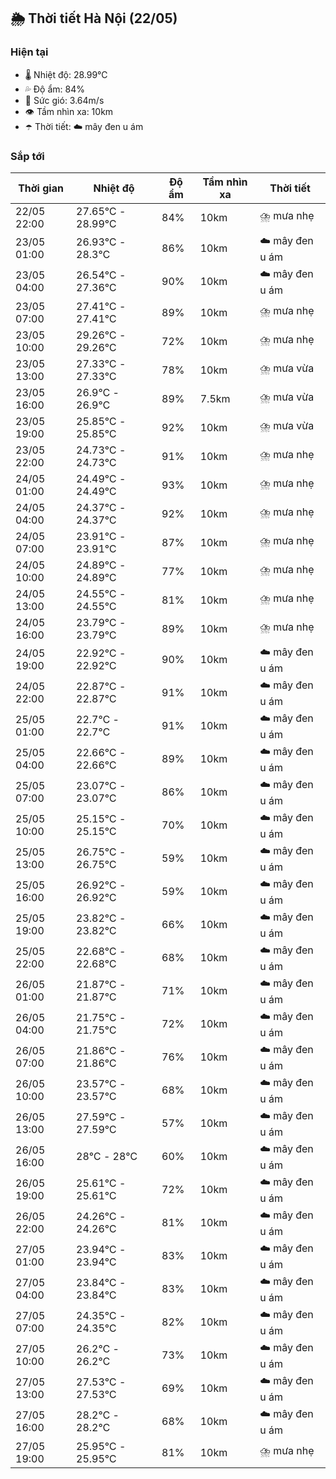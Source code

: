 ## 🌦️ Thời tiết Hà Nội (22/05)

### Hiện tại

- 🌡️ Nhiệt độ: 28.99℃
- 💦 Độ ẩm: 84%
- 💨 Sức gió: 3.64m/s
- 👁️ Tầm nhìn xa: 10km
- ☂️ Thời tiết: ☁️ mây đen u ám

### Sắp tới

| Thời gian | Nhiệt độ | Độ ẩm | Tầm nhìn xa | Thời tiết |
| --- | --- | --- | --- | --- |
| 22/05 22:00 | 27.65℃ - 28.99℃ | 84% | 10km | ⛈️ mưa nhẹ |
| 23/05 01:00 | 26.93℃ - 28.3℃ | 86% | 10km | ☁️ mây đen u ám |
| 23/05 04:00 | 26.54℃ - 27.36℃ | 90% | 10km | ☁️ mây đen u ám |
| 23/05 07:00 | 27.41℃ - 27.41℃ | 89% | 10km | ⛈️ mưa nhẹ |
| 23/05 10:00 | 29.26℃ - 29.26℃ | 72% | 10km | ⛈️ mưa nhẹ |
| 23/05 13:00 | 27.33℃ - 27.33℃ | 78% | 10km | ⛈️ mưa vừa |
| 23/05 16:00 | 26.9℃ - 26.9℃ | 89% | 7.5km | ⛈️ mưa vừa |
| 23/05 19:00 | 25.85℃ - 25.85℃ | 92% | 10km | ⛈️ mưa vừa |
| 23/05 22:00 | 24.73℃ - 24.73℃ | 91% | 10km | ⛈️ mưa nhẹ |
| 24/05 01:00 | 24.49℃ - 24.49℃ | 93% | 10km | ⛈️ mưa nhẹ |
| 24/05 04:00 | 24.37℃ - 24.37℃ | 92% | 10km | ⛈️ mưa nhẹ |
| 24/05 07:00 | 23.91℃ - 23.91℃ | 87% | 10km | ⛈️ mưa nhẹ |
| 24/05 10:00 | 24.89℃ - 24.89℃ | 77% | 10km | ⛈️ mưa nhẹ |
| 24/05 13:00 | 24.55℃ - 24.55℃ | 81% | 10km | ⛈️ mưa nhẹ |
| 24/05 16:00 | 23.79℃ - 23.79℃ | 89% | 10km | ⛈️ mưa nhẹ |
| 24/05 19:00 | 22.92℃ - 22.92℃ | 90% | 10km | ☁️ mây đen u ám |
| 24/05 22:00 | 22.87℃ - 22.87℃ | 91% | 10km | ☁️ mây đen u ám |
| 25/05 01:00 | 22.7℃ - 22.7℃ | 91% | 10km | ☁️ mây đen u ám |
| 25/05 04:00 | 22.66℃ - 22.66℃ | 89% | 10km | ☁️ mây đen u ám |
| 25/05 07:00 | 23.07℃ - 23.07℃ | 86% | 10km | ☁️ mây đen u ám |
| 25/05 10:00 | 25.15℃ - 25.15℃ | 70% | 10km | ☁️ mây đen u ám |
| 25/05 13:00 | 26.75℃ - 26.75℃ | 59% | 10km | ☁️ mây đen u ám |
| 25/05 16:00 | 26.92℃ - 26.92℃ | 59% | 10km | ☁️ mây đen u ám |
| 25/05 19:00 | 23.82℃ - 23.82℃ | 66% | 10km | ☁️ mây đen u ám |
| 25/05 22:00 | 22.68℃ - 22.68℃ | 68% | 10km | ☁️ mây đen u ám |
| 26/05 01:00 | 21.87℃ - 21.87℃ | 71% | 10km | ☁️ mây đen u ám |
| 26/05 04:00 | 21.75℃ - 21.75℃ | 72% | 10km | ☁️ mây đen u ám |
| 26/05 07:00 | 21.86℃ - 21.86℃ | 76% | 10km | ☁️ mây đen u ám |
| 26/05 10:00 | 23.57℃ - 23.57℃ | 68% | 10km | ☁️ mây đen u ám |
| 26/05 13:00 | 27.59℃ - 27.59℃ | 57% | 10km | ☁️ mây đen u ám |
| 26/05 16:00 | 28℃ - 28℃ | 60% | 10km | ☁️ mây đen u ám |
| 26/05 19:00 | 25.61℃ - 25.61℃ | 72% | 10km | ☁️ mây đen u ám |
| 26/05 22:00 | 24.26℃ - 24.26℃ | 81% | 10km | ☁️ mây đen u ám |
| 27/05 01:00 | 23.94℃ - 23.94℃ | 83% | 10km | ☁️ mây đen u ám |
| 27/05 04:00 | 23.84℃ - 23.84℃ | 83% | 10km | ☁️ mây đen u ám |
| 27/05 07:00 | 24.35℃ - 24.35℃ | 82% | 10km | ☁️ mây đen u ám |
| 27/05 10:00 | 26.2℃ - 26.2℃ | 73% | 10km | ☁️ mây đen u ám |
| 27/05 13:00 | 27.53℃ - 27.53℃ | 69% | 10km | ☁️ mây đen u ám |
| 27/05 16:00 | 28.2℃ - 28.2℃ | 68% | 10km | ☁️ mây đen u ám |
| 27/05 19:00 | 25.95℃ - 25.95℃ | 81% | 10km | ⛈️ mưa nhẹ |
